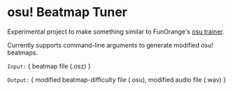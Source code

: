 # osu! Beatmap Tuner

Experimental project to make something similar to FunOrange's [osu trainer](https://github.com/FunOrange/osu-trainer).

Currently supports command-line arguments to generate modified osu! beatmaps. 

`Input:` { beatmap file (.osz) }

`Output:` { modified beatmap-difficulty file (.osu), modified audio file (.wav) }